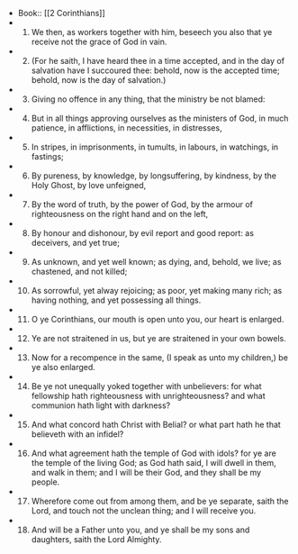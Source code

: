 - Book:: [[2 Corinthians]]
- 1. We then, as workers together with him, beseech you also that ye receive not the grace of God in vain.
- 2. (For he saith, I have heard thee in a time accepted, and in the day of salvation have I succoured thee: behold, now is the accepted time; behold, now is the day of salvation.)
- 3. Giving no offence in any thing, that the ministry be not blamed:
- 4. But in all things approving ourselves as the ministers of God, in much patience, in afflictions, in necessities, in distresses,
- 5. In stripes, in imprisonments, in tumults, in labours, in watchings, in fastings;
- 6. By pureness, by knowledge, by longsuffering, by kindness, by the Holy Ghost, by love unfeigned,
- 7. By the word of truth, by the power of God, by the armour of righteousness on the right hand and on the left,
- 8. By honour and dishonour, by evil report and good report: as deceivers, and yet true;
- 9. As unknown, and yet well known; as dying, and, behold, we live; as chastened, and not killed;
- 10. As sorrowful, yet alway rejoicing; as poor, yet making many rich; as having nothing, and yet possessing all things.
- 11. O ye Corinthians, our mouth is open unto you, our heart is enlarged.
- 12. Ye are not straitened in us, but ye are straitened in your own bowels.
- 13. Now for a recompence in the same, (I speak as unto my children,) be ye also enlarged.
- 14. Be ye not unequally yoked together with unbelievers: for what fellowship hath righteousness with unrighteousness? and what communion hath light with darkness?
- 15. And what concord hath Christ with Belial? or what part hath he that believeth with an infidel?
- 16. And what agreement hath the temple of God with idols? for ye are the temple of the living God; as God hath said, I will dwell in them, and walk in them; and I will be their God, and they shall be my people.
- 17. Wherefore come out from among them, and be ye separate, saith the Lord, and touch not the unclean thing; and I will receive you.
- 18. And will be a Father unto you, and ye shall be my sons and daughters, saith the Lord Almighty.
